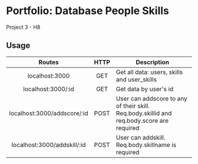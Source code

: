 # Portfolio: Database People Skills

Project 3 - H8

## Usage

|            Routes           | HTTP | Description                                                                               |
|:---------------------------:|:----:|-------------------------------------------------------------------------------------------|
|        localhost:3000       |  GET | Get all data: users, skills and user_skills                                               |
|      localhost:3000/:id     |  GET | Get data by user's id                                                                     |
| localhost:3000/addscore/:id | POST | User can addscore to any of their skill. Req.body.skillid and req.body.score are required |
| localhost:3000/addskill/:id | POST | User can addskill. Req.body.skillname is required                                         |
